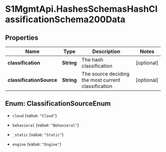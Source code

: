 # S1MgmtApi.HashesSchemasHashClassificationSchema200Data

## Properties
Name | Type | Description | Notes
------------ | ------------- | ------------- | -------------
**classification** | **String** | The hash classification | [optional] 
**classificationSource** | **String** | The source deciding the most current classification | [optional] 


<a name="ClassificationSourceEnum"></a>
## Enum: ClassificationSourceEnum


* `cloud` (value: `"Cloud"`)

* `behavioral` (value: `"Behavioral"`)

* `_static` (value: `"Static"`)

* `engine` (value: `"Engine"`)




